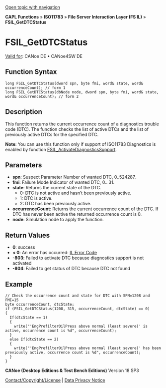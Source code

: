 [Open topic with navigation](../../../../../../CANoeDEFamily.htm#Topics/CAPLFunctions/ISO11783/ISOInteractionLayerFS/Functions/CAPLfunctionIso11783FSILGetDTCStatus.md)

**CAPL Functions** » **ISO11783** » **File Server Interaction Layer (FS IL)** » **FSIL_GetDTCStatus**

# FSIL_GetDTCStatus

[Valid for](../../../../Shared/FeatureAvailability.md): CANoe DE • CANoe4SW DE

## Function Syntax

```plaintext
long FSIL_GetDTCStatus(dword spn, byte fmi, word& state, word& occurrenceCount); // form 1
long FSIL_GetDTCStatus(dbNode node, dword spn, byte fmi, word& state, word& occurrenceCount); // form 2
```

## Description

This function returns the current occurrence count of a diagnostics trouble code (DTC). The function checks the list of active DTCs and the list of previously active DTCs for the specified DTC.

**Note**: You can use this function only if support of ISO11783 Diagnostics is enabled by function [FSIL_ActivateDiagnosticsSupport](CAPLfunctionIso11783FSILActivateDiagnosticsSupport.md).

## Parameters

- **spn**: Suspect Parameter Number of wanted DTC, 0..524287.
- **fmi**: Failure Mode Indicator of wanted DTC, 0.. 31.
- **state**: Returns the current state of the DTC.
  - 0: DTC is not active and hasn’t been previously active.
  - 1: DTC is active.
  - 2: DTC has been previously active.
- **occurrenceCount**: Returns the current occurrence count of the DTC. If DTC has never been active the returned occurrence count is 0.
- **node**: Simulation node to apply the function.

## Return Values

- **0**: success
- **< 0**: An error has occurred: [IL Error Code](../../../CAPLfunctionsISOj1939ErrorCodes.md)
- **-803**: Failed to activate DTC because diagnostics support is not activated
- **-804**: Failed to get status of DTC because DTC not found

## Example

```plaintext
// Check the occurrence count and state for DTC with SPN=1208 and FMI=15
byte occurrenceCount, dtcState;
if (FSIL_GetDTCStatus(1208, 315, occurrenceCount, dtcState) == 0)
{
  If(dtcState == 1)
  {
    write("'EngPrefilterOilPress above normal (least severe)' is active, occurrence count is %d", occurrenceCount);
  }
  else If(dtcState == 2)
  {
    write("'EngPrefilterOilPress above normal (least severe)' has been previously active, occurrence count is %d", occurrenceCount);
  }
}
```

**CANoe (Desktop Editions & Test Bench Editions)** Version 18 SP3

[Contact/Copyright/License](../../../../Shared/ContactCopyrightLicense.md) | [Data Privacy Notice](https://www.vector.com/int/en/company/get-info/privacy-policy/)
